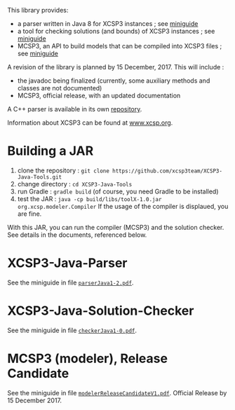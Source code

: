 This library provides:
  * a parser written in Java 8 for XCSP3 instances ; see [miniguide](parserJava1-2.pdf)
  * a tool for checking solutions (and bounds) of XCSP3 instances ; see [miniguide](checkerJava1-0.pdf) 
  * MCSP3, an API to build models that can be compiled into XCSP3 files ; see [miniguide](modelerReleaseCandidateV1.pdf)


A revision of the library is planned by 15 December, 2017. This will include :
  * the javadoc being finalized (currently, some auxiliary methods and classes are not documented)
  * MCSP3, official release, with an updated documentation 

A C++ parser is available in its own [repository](https://github.com/xcsp3team/XCSP3-CPP-Parser).

Information about XCSP3 can be found at www.xcsp.org.

# Building a JAR

1. clone the repository : `git clone https://github.com/xcsp3team/XCSP3-Java-Tools.git`
2. change directory : `cd XCSP3-Java-Tools`
3. run Gradle : `gradle build`  (of course, you need Gradle to be installed)
4. test the JAR : `java -cp build/libs/toolX-1.0.jar org.xcsp.modeler.Compiler`
If the usage of the compiler is displaued, you are fine. 

With this JAR, you can run the compiler (MCSP3) and the solution checker. 
See details in the documents, referenced below. 

# XCSP3-Java-Parser

See the miniguide in file [`parserJava1-2.pdf`](parserJava1-2.pdf).

# XCSP3-Java-Solution-Checker

See the miniguide in file [`checkerJava1-0.pdf`](checkerJava1-0.pdf).

# MCSP3 (modeler), Release Candidate

See the miniguide in file [`modelerReleaseCandidateV1.pdf`](modelerReleaseCandidateV1.pdf). Official Release by 15 December 2017.

